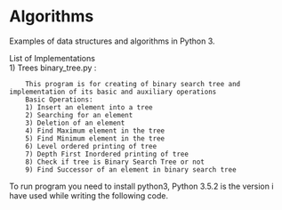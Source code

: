 # Algorithms
Examples of data structures and algorithms in Python 3.


List of Implementations <br>
    1) Trees
        binary_tree.py :
    
        This program is for creating of binary search tree and implementation of its basic and auxiliary operations
        Basic Operations:
        1) Insert an element into a tree
        2) Searching for an element
        3) Deletion of an element
        4) Find Maximum element in the tree
        5) Find Minimum element in the tree
        6) Level ordered printing of tree
        7) Depth First Inordered printing of tree
        8) Check if tree is Binary Search Tree or not
        9) Find Successor of an element in binary search tree
        
To run program you need to install python3, Python 3.5.2 is the version i have used while writing the following code.
